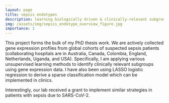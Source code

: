 ```yaml
---
layout: page
title: sepsis endotypes
description: learning biologically driven & clinically-relevant subgroups of suspected sepsis using gene expression data
img: /assets/img/sepsis_endotype_overview_figure.jpg
importance: 1
---
```


This project forms the bulk of my PhD thesis work. We are actively collected gene expression profiles from global cohorts of suspected sepsis patients (collaborating hospitals are in Australia, Canada, Colombia, England, Netherlands, Uganda, and USA). Specifically, I am applying various unsupervised learning methods to identify clinically relevant subgroups using gene expression data. I have also been using LASSO logistic regression to derive a sparse classification model which can be implemented in clinics. 

Interestingly, our lab received a grant to implement similar strategies in patients with sepsis due to SARS-CoV-2.
